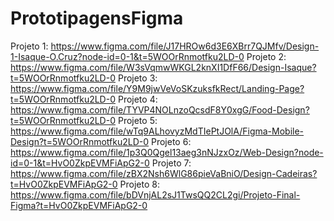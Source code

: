 # PrototipagensFigma
Projeto 1:
https://www.figma.com/file/J17HROw6d3E6XBrr7QJMfv/Design-1-Isaque-O.Cruz?node-id=0-1&t=5WOOrRnmotfku2LD-0
Projeto 2:
https://www.figma.com/file/W3sVqmwWKGL2knXI1DfF66/Design-Isaque?t=5WOOrRnmotfku2LD-0
Projeto 3:
https://www.figma.com/file/Y9M9jwVeVoSKzuksfkRect/Landing-Page?t=5WOOrRnmotfku2LD-0
Projeto 4:
https://www.figma.com/file/TYVP4NOLnzoQcsdF8Y0xgG/Food-Design?t=5WOOrRnmotfku2LD-0
Projeto 5:
https://www.figma.com/file/wTq9ALhovyzMdTIePtJOlA/Figma-Mobile-Design?t=5WOOrRnmotfku2LD-0
Projeto 6:
https://www.figma.com/file/1p3Q0Qgel13aeg3nNJzxOz/Web-Design?node-id=0-1&t=HvO0ZkpEVMFiApG2-0
Projeto 7:
https://www.figma.com/file/zBX2Nsh6WlG86pieVaBniO/Design-Cadeiras?t=HvO0ZkpEVMFiApG2-0
Projeto 8:
https://www.figma.com/file/bDVnjAL2sJ1TwsQQ2CL2gi/Projeto-Final-Figma?t=HvO0ZkpEVMFiApG2-0
